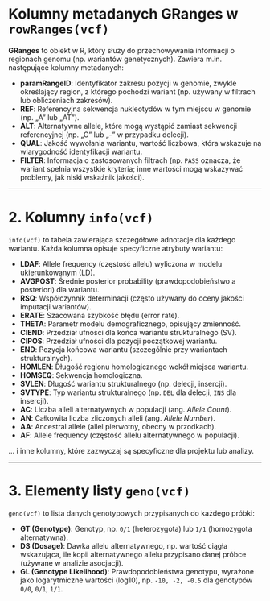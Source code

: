 # Kolumny metadanych GRanges w `rowRanges(vcf)`

**GRanges** to obiekt w R, który służy do przechowywania informacji o regionach genomu (np. wariantów genetycznych). Zawiera m.in. następujące kolumny metadanych:
- **paramRangeID**: Identyfikator zakresu pozycji w genomie, zwykle określający region, z którego pochodzi wariant (np. używany w filtrach lub obliczeniach zakresów).
- **REF**: Referencyjna sekwencja nukleotydów w tym miejscu w genomie (np. „A” lub „AT”).
- **ALT**: Alternatywne allele, które mogą wystąpić zamiast sekwencji referencyjnej (np. „G” lub „-” w przypadku delecji).
- **QUAL**: Jakość wywołania wariantu, wartość liczbowa, która wskazuje na wiarygodność identyfikacji wariantu.
- **FILTER**: Informacja o zastosowanych filtrach (np. `PASS` oznacza, że wariant spełnia wszystkie kryteria; inne wartości mogą wskazywać problemy, jak niski wskaźnik jakości).

---

# 2. Kolumny `info(vcf)`

`info(vcf)` to tabela zawierająca szczegółowe adnotacje dla każdego wariantu. Każda kolumna opisuje specyficzne atrybuty wariantu:
- **LDAF**: Allele frequency (częstość allelu) wyliczona w modelu ukierunkowanym (LD).
- **AVGPOST**: Średnie posterior probability (prawdopodobieństwo a posteriori) dla wariantu.
- **RSQ**: Współczynnik determinacji (często używany do oceny jakości imputacji wariantów).
- **ERATE**: Szacowana szybkość błędu (error rate).
- **THETA**: Parametr modelu demograficznego, opisujący zmienność.
- **CIEND**: Przedział ufności dla końca wariantu strukturalnego (SV).
- **CIPOS**: Przedział ufności dla pozycji początkowej wariantu.
- **END**: Pozycja końcowa wariantu (szczególnie przy wariantach strukturalnych).
- **HOMLEN**: Długość regionu homologicznego wokół miejsca wariantu.
- **HOMSEQ**: Sekwencja homologiczna.
- **SVLEN**: Długość wariantu strukturalnego (np. delecji, insercji).
- **SVTYPE**: Typ wariantu strukturalnego (np. `DEL` dla delecji, `INS` dla insercji).
- **AC**: Liczba alleli alternatywnych w populacji (ang. *Allele Count*).
- **AN**: Całkowita liczba zliczonych alleli (ang. *Allele Number*).
- **AA**: Ancestral allele (allel pierwotny, obecny w przodkach).
- **AF**: Allele frequency (częstość allelu alternatywnego w populacji).

... i inne kolumny, które zazwyczaj są specyficzne dla projektu lub analizy.

---

# 3. Elementy listy `geno(vcf)`

`geno(vcf)` to lista danych genotypowych przypisanych do każdego próbki:
- **GT (Genotype)**: Genotyp, np. `0/1` (heterozygota) lub `1/1` (homozygota alternatywna).
- **DS (Dosage)**: Dawka allelu alternatywnego, np. wartość ciągła wskazująca, ile kopii alternatywnego allelu przypisano danej próbce (używane w analizie asocjacji).
- **GL (Genotype Likelihood)**: Prawdopodobieństwa genotypu, wyrażone jako logarytmiczne wartości (log10), np. `-10, -2, -0.5` dla genotypów `0/0`, `0/1`, `1/1`.
